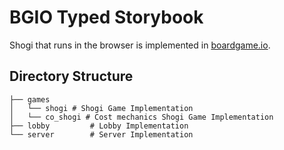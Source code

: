 # BGIO Typed Storybook

Shogi that runs in the browser is implemented in [boardgame.io](https://boardgame.io/).

## Directory Structure

```
├── games
│   └── shogi # Shogi Game Implementation
│   └── co_shogi # Cost mechanics Shogi Game Implementation
├── lobby         # Lobby Implementation
└── server        # Server Implementation
```
